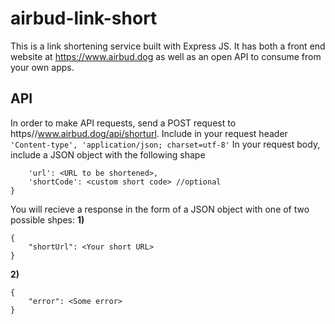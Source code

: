 # airbud-link-short

This is a link shortening service built with Express JS. It has both a front end website at https://www.airbud.dog as well as an open API to consume from your own apps.

## API

In order to make API requests, send a POST request to https//www.airbud.dog/api/shorturl.
Include in your request header `'Content-type', 'application/json; charset=utf-8'`
In your request body, include a JSON object with the following shape 
```{
    'url': <URL to be shortened>,
    'shortCode': <custom short code> //optional
}
```

You will recieve a response in the form of a JSON object with one of two possible shpes:
**1)**
```
{
    "shortUrl": <Your short URL>
}
```

**2)**
```
{
    "error": <Some error>
}
```